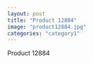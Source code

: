 ```yaml
---
layout: post
title: "Product 12884"
image: "product12884.jpg"
categories: "category1"
---
```

Product 12884
